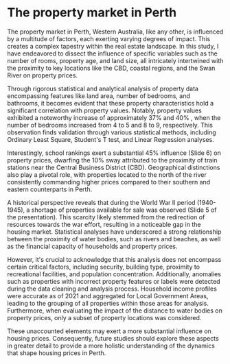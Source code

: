 # The property market in Perth
The property market in Perth, Western Australia, like any other, is influenced by a multitude of factors, each exerting varying degrees of impact. This creates a complex tapestry within the real estate landscape. In this study, I have endeavored to dissect the influence of specific variables such as the number of rooms, property age, and land size, all intricately intertwined with the proximity to key locations like the CBD, coastal regions, and the Swan River on property prices.

Through rigorous statistical and analytical analysis of property data encompassing features like land area, number of bedrooms, and bathrooms, it becomes evident that these property characteristics hold a significant correlation with property values. Notably, property values exhibited a noteworthy increase of approximately 37% and 40% , when the number of bedrooms increased from 4 to 5 and 8 to 9, respectively. This observation finds validation through various statistical methods, including Ordinary Least Square, Student's T test, and Linear Regression analyses.

Interestingly, school rankings exert a substantial 45% influence (Slide 6) on property prices, dwarfing the 10% sway attributed to the proximity of train stations near the Central Business District (CBD). Geographical distinctions also play a pivotal role, with properties located to the north of the river consistently commanding higher prices compared to their southern and eastern counterparts in Perth.

A historical perspective reveals that during the World War II period (1940-1945), a shortage of properties available for sale was observed (Slide 5 of the presentation). This scarcity likely stemmed from the redirection of resources towards the war effort, resulting in a noticeable gap in the housing market. Statistical analyses have underscored a strong relationship between the proximity of water bodies, such as rivers and beaches, as well as the financial capacity of households and property prices.

However, it's crucial to acknowledge that this analysis does not encompass certain critical factors, including security, building type, proximity to recreational facilities, and population concentration. Additionally, anomalies such as properties with incorrect property features or labels were detected during the data cleaning and analysis process. Household income profiles were accurate as of 2021 and aggregated for Local Government Areas, leading to the grouping of all properties within those areas for analysis. Furthermore, when evaluating the impact of the distance to water bodies on property prices, only a subset of property locations was considered.

These unaccounted elements may exert a more substantial influence on housing prices. Consequently, future studies should explore these aspects in greater detail to provide a more holistic understanding of the dynamics that shape housing prices in Perth.
